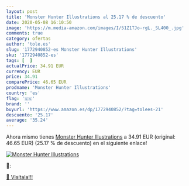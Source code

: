 ```yaml
---
layout: post
title: 'Monster Hunter Illustrations al 25.17 % de descuento'
date: 2020-05-08 16:10:50
image: 'https://m.media-amazon.com/images/I/51Z1TJo-rgL._SL400_.jpg'
comments: true
category: ofertas
author: 'tole.es'
slug: '1772940852-es Monster Hunter Illustrations'
sku: '1772940852-es'
tags: [  ]
actualPrice: 34.91 EUR
currency: EUR
price: 34.91
comparePrice: 46.65 EUR
prodname: 'Monster Hunter Illustrations'
country: 'es'
flag: '🇪🇸'
brand: ''
buyurl: 'https://www.amazon.es/dp/1772940852/?tag=tolees-21'
descuento: '25.17'
average: '35.24'
---
```


Ahora mismo tienes [Monster Hunter Illustrations](https://www.amazon.es/dp/1772940852/?tag=tolees-21) a 34.91 EUR (original: 46.65 EUR) (25.17 %  de descuento) en el siguiente enlace!

[![Monster Hunter Illustrations](https://m.media-amazon.com/images/I/51Z1TJo-rgL._SL400_.jpg)](https://www.amazon.es/dp/1772940852/?tag=tolees-21)

🔎:


[🛒 Visítala!!!](https://www.amazon.es/dp/1772940852/?tag=tolees-21)
